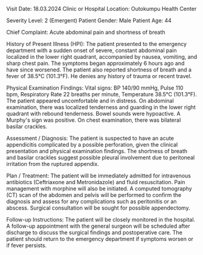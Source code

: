  Visit Date: 18.03.2024
Clinic or Hospital Location: Outokumpu Health Center

Severity Level: 2 (Emergent)
Patient Gender: Male
Patient Age: 44

Chief Complaint:
Acute abdominal pain and shortness of breath

History of Present Illness (HPI):
The patient presented to the emergency department with a sudden onset of severe, constant abdominal pain localized in the lower right quadrant, accompanied by nausea, vomiting, and sharp chest pain. The symptoms began approximately 6 hours ago and have since worsened. The patient also reported shortness of breath and a fever of 38.5°C (101.3°F). He denies any history of trauma or recent travel.

Physical Examination Findings:
Vital signs: BP 140/90 mmHg, Pulse 110 bpm, Respiratory Rate 22 breaths per minute, Temperature 38.5°C (101.3°F). The patient appeared uncomfortable and in distress. On abdominal examination, there was localized tenderness and guarding in the lower right quadrant with rebound tenderness. Bowel sounds were hypoactive. A Murphy's sign was positive. On chest examination, there was bilateral basilar crackles.

Assessment / Diagnosis:
The patient is suspected to have an acute appendicitis complicated by a possible perforation, given the clinical presentation and physical examination findings. The shortness of breath and basilar crackles suggest possible pleural involvement due to peritoneal irritation from the ruptured appendix.

Plan / Treatment:
The patient will be immediately admitted for intravenous antibiotics (Ceftriaxone and Metronidazole) and fluid resuscitation. Pain management with morphine will also be initiated. A computed tomography (CT) scan of the abdomen and pelvis will be performed to confirm the diagnosis and assess for any complications such as peritonitis or an abscess. Surgical consultation will be sought for possible appendectomy.

Follow-up Instructions:
The patient will be closely monitored in the hospital. A follow-up appointment with the general surgeon will be scheduled after discharge to discuss the surgical findings and postoperative care. The patient should return to the emergency department if symptoms worsen or if fever persists.
